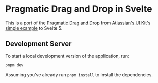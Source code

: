 # Pragmatic Drag and Drop in Svelte

This is a port of the [Pragmatic Drag and Drop](https://atlaskit.atlassian.com/packages/pragmatic-drag-and-drop) from [Atlassian's UI Kit](https://atlaskit.atlassian.com/)'s [simple example](https://github.com/atlassian/pragmatic-drag-and-drop/discussions/71)   to Svelte 5.

## Development Server

To start a local development version of the application, run:

```bash
pnpm dev
```

Assuming you've already run `pnpm install` to install the dependencies.